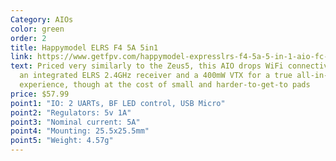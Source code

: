 ```yaml
---
Category: AIOs
color: green
order: 2
title: Happymodel ELRS F4 5A 5in1
link: https://www.getfpv.com/happymodel-expresslrs-f4-5a-5-in-1-aio-fc-w-built-in-2-4ghz-rx.html
text: Priced very similarly to the Zeus5, this AIO drops WiFi connectivity for
  an integrated ELRS 2.4GHz receiver and a 400mW VTX for a true all-in-one
  experience, though at the cost of small and harder-to-get-to pads
price: $57.99
point1: "IO: 2 UARTs, BF LED control, USB Micro"
point2: "Regulators: 5v 1A"
point3: "Nominal current: 5A"
point4: "Mounting: 25.5x25.5mm"
point5: "Weight: 4.57g"
---
```

